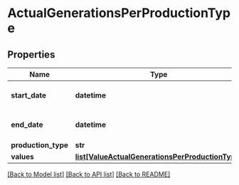 # ActualGenerationsPerProductionType

## Properties
Name | Type | Description | Notes
------------ | ------------- | ------------- | -------------
**start_date** | **datetime** | Forecast search start date (YYYY-MM-DDThh:mm:sszzzzzz) | [optional] 
**end_date** | **datetime** | Forecast search end date (YYYY-MM-DDThh:mm:sszzzzzz) | [optional] 
**production_type** | **str** | Generating sector | [optional] 
**values** | [**list[ValueActualGenerationsPerProductionType]**](ValueActualGenerationsPerProductionType.md) |  | [optional] 

[[Back to Model list]](../README.md#documentation-for-models) [[Back to API list]](../README.md#documentation-for-api-endpoints) [[Back to README]](../README.md)


